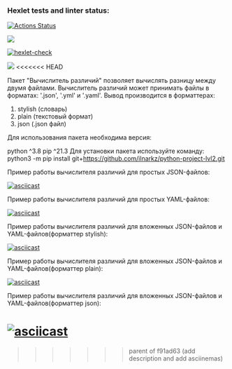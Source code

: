 ### Hexlet tests and linter status:
[![Actions Status](https://github.com/ilnarkz/python-project-lvl2/workflows/hexlet-check/badge.svg)](https://github.com/ilnarkz/python-project-lvl2/actions)

<a href="https://codeclimate.com/github/ilnarkz/python-project-lvl2/maintainability"><img src="https://api.codeclimate.com/v1/badges/5f67c29840ad19e57a09/maintainability" /></a>

[![hexlet-check](https://github.com/ilnarkz/python-project-lvl2/actions/workflows/hexlet-check.yml/badge.svg)](https://github.com/ilnarkz/python-project-lvl2/actions/workflows/hexlet-check.yml)

<a href="https://codeclimate.com/github/ilnarkz/python-project-lvl2/test_coverage"><img src="https://api.codeclimate.com/v1/badges/5f67c29840ad19e57a09/test_coverage" /></a>
<<<<<<< HEAD

Пакет "Вычислитель различий" позволяет вычислять разницу между двумя файлами. 
Вычислитель различий может принимать файлы в форматах: '.json', '.yml' и '.yaml'. 
Вывод производится в форматтерах:
1. stylish (словарь)
2. plain (текстовый формат)
3. json (.json файл)

Для использования пакета необходима версия:

python ^3.8
pip ^21.3 Для установки пакета используйте команду: python3 -m pip install git+https://github.com/ilnarkz/python-project-lvl2.git

Пример работы вычислителя различий для простых JSON-файлов:

[![asciicast](https://asciinema.org/a/x9vC9yWSOPMNaQgBmi1eCLspq.svg)](https://asciinema.org/a/x9vC9yWSOPMNaQgBmi1eCLspq)

Пример работы вычислителя различий для простых YAML-файлов:

[![asciicast](https://asciinema.org/a/JvwHMPbaOg0oqAg83rENcYia7.svg)](https://asciinema.org/a/JvwHMPbaOg0oqAg83rENcYia7)

Пример работы вычислителя различий для вложенных JSON-файлов и YAML-файлов(форматтер stylish):

[![asciicast](https://asciinema.org/a/jbTbcS3y1Wo7mVpWkAtchIxDd.svg)](https://asciinema.org/a/jbTbcS3y1Wo7mVpWkAtchIxDd)

Пример работы вычислителя различий для вложенных JSON-файлов и YAML-файлов(форматтер plain):

[![asciicast](https://asciinema.org/a/TPGg4D898Q4S4HafkTl8g4rIJ.svg)](https://asciinema.org/a/TPGg4D898Q4S4HafkTl8g4rIJ)

Пример работы вычислителя различий для вложенных JSON-файлов и YAML-файлов(форматтер json):

[![asciicast](https://asciinema.org/a/V4AsE8WmwNsnhFlgcyyw8xlF9.svg)](https://asciinema.org/a/V4AsE8WmwNsnhFlgcyyw8xlF9)
=======
>>>>>>> parent of f91ad63 (add description and add asciinemas)
